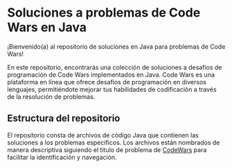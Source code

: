 # Soluciones a problemas de Code Wars en Java

¡Bienvenido(a) al repositorio de soluciones en Java para problemas de Code Wars!

En este repositorio, encontrarás una colección de soluciones a desafíos de programación de Code Wars implementados en Java. Code Wars es una plataforma en línea que ofrece desafíos de programación en diversos lenguajes, permitiéndote mejorar tus habilidades de codificación a través de la resolución de problemas.

## Estructura del repositorio

El repositorio consta de archivos de código Java que contienen las soluciones a los problemas específicos. Los archivos están nombrados de manera descriptiva siguiendo el titulo de problema de [CodeWars](https://www.codewars.com/) para facilitar la identificación y navegación.

